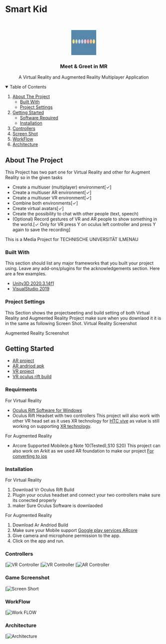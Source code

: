 # Smart Kid

<!-- PROJECT LOGO -->
<br />
<p align="center">
  <a href="https://github.com/23SAMY23/Smart-Kid.git">
    <img src="SmartKid/Assets/pics/Capture.PNG" alt="Logo" width="80" height="80">
  </a>

  <h3 align="center">Meet & Greet in MR</h3>

  <p align="center">
    A Virtual Reality and Augmented Reality Multiplayer Application 
    <br />
  </p>
</p>



<!-- TABLE OF CONTENTS -->
<details open="open">
  <summary>Table of Contents</summary>
  <ol>
    <li>
      <a href="#about-the-project">About The Project</a>
      <ul>
        <li><a href="#built-with">Built With</a></li>
        <li><a href="#project-settings">Project Settings</a></li>
      </ul>
    </li>
    <li>
      <a href="#getting-started">Getting Started</a>
      <ul>
        <li><a href="#software-required">Software Required</a></li>
        <li><a href="#installation">Installation</a></li>
      </ul>
    </li>
    <li><a href="#controllers">Controllers</a></li>
    <li><a href="#game-screenshot">Screen Shot</a></li>
    <li><a href="#workflow">WorkFlow</a></li>
    <li><a href="#architecture">Architecture</a></li>
  </ol>
</details>



<!-- ABOUT THE PROJECT -->
## About The Project

This Project has two part one for Virtual Reality and other for Augment Reality so in the given tasks 

* Create a multiuser (multiplayer) environment[✓]
* Create a multiuser AR environment[✓]
* Create a multiuser VR environment[✓]
* Combine both environments[✓]
* Create virtual avatars[✓]
* Create the possibility to chat with other people (text, speech)
* (Optional) Record gestures of VR and AR people to show something in the world.[✓ Only for VR press Y on oculus left controller and press Y again to save the recording]

This is a Media Project for TECHNISCHE UNIVERSITÄT ILMENAU


### Built With

This section should list any major frameworks that you built your project using. Leave any add-ons/plugins for the acknowledgements section. Here are a few examples.
* [Unity3D 2020.3.14f1](https://unity3d.com/get-unity/download)
* [VisualStudio 2019](https://visualstudio.microsoft.com/downloads/)

### Project Settings
This Section shows the projectseeting and build setting of both Virtual Reality and Augmented Reality Project make sure when you downlaod it it is in the same as following Screen Shot.
Virtual Reality Screenshot


Augmented Reality Screenshot


<!-- GETTING STARTED -->
## Getting Started

* [AR project](https://github.com/23SAMY23/Meet-and-Greet-MR/tree/main/Meet%20%26%20Greet%20MR%20(AR))
* [AR andriod apk](https://github.com/23SAMY23/Meet-and-Greet-MR/tree/main/Meet%20and%20greet%20MR%20(AR%20Andriod))
* [VR project](https://github.com/23SAMY23/Meet-and-Greet-MR/tree/main/Meet%20%26%20Greet%20MR%20(VR))
* [VR oculus rift build](https://github.com/23SAMY23/Meet-and-Greet-MR/tree/main/meet%20and%20greet%20mr%20(VR%20Oculus%20game))
### Requirments

For Virtual Reality
* [Oculus Rift Software for Windows](https://www.oculus.com/setup/)
* Oculus Rift Headset with two controllers
This project will also work with other VR head set as it uses XR technology 
for [HTC vive](https://forum.vive.com/topic/9605-unity-htc-vive-openxr-xr-interaction-toolkit-integration-problem/) as value is still working on supporting [XR technology](https://docs.unity3d.com/Manual/XR.html).

For Augmented Reality
* Arcore Supported Mobile(e.g Note 10(Tested),S10 S20)
This project can also work on Arkit as we used AR foundation to make our project [For converting to ios](https://docs.unity3d.com/Packages/com.unity.xr.arfoundation@4.1/manual/index.html)

### Installation

For Virtual Reality

1. Download Vr Oculus Rift Build
2. Plugin your oculus headset and connect your two controllers make sure its conected properly
3. maker Sure Oculus Software is downlaoded

For Augmented Reality

1. Download Ar Andriod Build
2. Make sure your Mobile support [Google play services ARcore ](https://play.google.com/store/apps/details?id=com.google.ar.core&hl=en&gl=US)
3. Give camera and microphone permission to the app.
4. Click on the app and run.


### Controllers
[![VR Controller](images/image019.jpg)
[![VR Controller](images/image020.jpg)
[![AR Controller](images/image021.jpg)

### Game Screenshot
[![Screen Short](images/image027.jpg)
### WorkFlow

[![Work FLOW](images/workflow.png)




### Architecture

[![Architecture](images/Archetecture.png)








[linkedin-url]: https://linkedin.com/in/othneildrew
[product-screenshot]: images/screenshot.png

